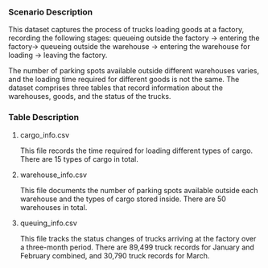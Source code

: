 ### Scenario Description

This dataset captures the process of trucks loading goods at a factory, recording the following stages:
              queueing outside the factory → entering the factory→ queueing outside the warehouse → entering the warehouse for loading → leaving the factory.

The number of parking spots available outside different warehouses varies, and the loading time required for different goods is not the same. The dataset comprises three tables that record information about the warehouses, goods, and the status of the trucks.

### Table Description

1. cargo_info.csv 

   This file records the time required for loading different types of cargo. There are 15 types of cargo in total.

2. warehouse_info.csv  

   This file documents the number of parking spots available outside each warehouse and the types of cargo stored inside. There are 50 warehouses in total.

3. queuing_info.csv 

   This file tracks the status changes of trucks arriving at the factory over a three-month period. There are 89,499 truck records for January and February combined, and 30,790 truck records for March.
